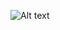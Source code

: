 ![Alt text]([image_url](https://github.com/abayneh1/bigdata/blob/main/visualization/OrdersbyCustomer.png?raw=true))
